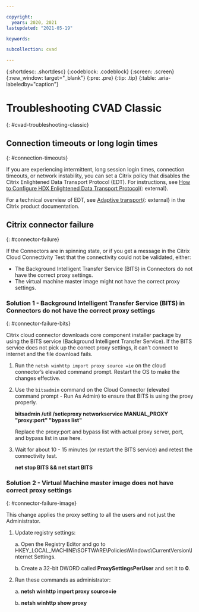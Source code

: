 ```yaml
---

copyright:
  years: 2020, 2021
lastupdated: "2021-05-19"

keywords:

subcollection: cvad

---
```


{:shortdesc: .shortdesc}
{:codeblock: .codeblock}
{:screen: .screen}
{:new_window: target="_blank"}
{:pre: .pre}
{:tip: .tip}
{:table: .aria-labeledby="caption"}

# Troubleshooting CVAD Classic
{: #cvad-troubleshooting-classic}

## Connection timeouts or long login times
{: #connection-timeouts}

If you are experiencing intermittent, long session login times, connection timeouts, or network instability, you can set a Citrix policy that disables the Citrix Enlightened Data Transport Protocol (EDT). For instructions, see [How to Configure HDX Enlightened Data Transport Protocol](https://support.citrix.com/article/CTX220732){: external}.

For a technical overview of EDT, see [Adaptive transport](https://docs.citrix.com/en-us/citrix-virtual-apps-desktops/technical-overview/hdx/adaptive-transport.html){: external} in the Citrix product documentation. 

## Citrix connector failure
{: #connector-failure}

If the Connectors are in spinning state, or if you get a message in the Citrix Cloud Connectivity Test that the connectivity could not be validated, either:

* The Background Intelligent Transfer Service (BITS) in Connectors do not have the correct proxy settings. 
* The virtual machine master image might not have the correct proxy settings. 

### Solution 1 - Background Intelligent Transfer Service (BITS) in Connectors do not have the correct proxy settings
{: #connector-failure-bits}

Citrix cloud connector downloads core component installer package by using the BITS service (Background Intelligent Transfer Service).
If the BITS service does not pick up the correct proxy settings, it can't connect to internet and the file download fails.

1.	Run the `netsh winhttp import proxy source =ie` on the cloud connector’s elevated command prompt. Restart the OS to make the changes effective.
2.	Use the `bitsadmin` command on the Cloud Connector (elevated command prompt - Run As Admin) to ensure that BITS is using the proxy properly. 

     **bitsadmin /util /setieproxy networkservice MANUAL_PROXY "proxy:port" "bypass list"**

    Replace the proxy:port and bypass list with actual proxy server, port, and bypass list in use here.

3. Wait for about 10 - 15 minutes (or restart the BITS service) and retest the connectivity test.

   **net stop BITS && net start BITS**

### Solution 2 - Virtual Machine master image does not have correct proxy settings
{: #connector-failure-image}

This change applies the proxy setting to all the users and not just the Administrator.  

1.  Update registry settings:

    a.  Open the Registry Editor and go to HKEY_LOCAL_MACHINE\SOFTWARE\Policies\Windows\CurrentVersion\Internet Settings.

    b.  Create a 32-bit DWORD called **ProxySettingsPerUser** and set it to **0**.

2.  Run these commands as administrator:

    a. **netsh winhttp import proxy source=ie**

    b. **netsh winhttp show proxy**




